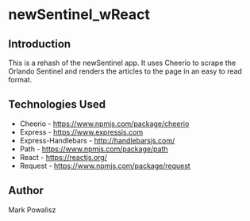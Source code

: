 # newSentinel_wReact

## Introduction
This is a rehash of the newSentinel app. It uses Cheerio to scrape the Orlando Sentinel and renders the articles to the page in an easy to read format.

## Technologies Used
* Cheerio - https://www.npmjs.com/package/cheerio
* Express - https://www.expressjs.com
* Express-Handlebars - http://handlebarsjs.com/
* Path - https://www.npmjs.com/package/path
* React - https://reactjs.org/
* Request - https://www.npmjs.com/package/request

## Author
Mark Powalisz

